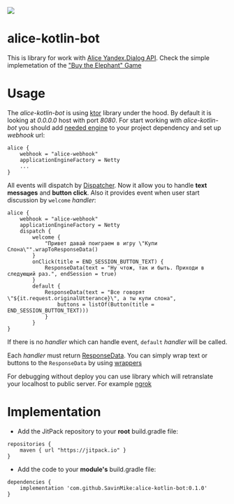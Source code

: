 [![](https://jitpack.io/v/SavinMike/alicebot.svg)](https://jitpack.io/#SavinMike/alice-kotlin-bot)
# alice-kotlin-bot
This is library for work with [Alice Yandex.Dialog API](https://tech.yandex.ru/dialogs/alice/). Check the simple implemetation of the ["Buy the Elephant" Game](./sample/src/main/kotlin/com/github/savinmike/alice/sample/BuyElephant.kt)
# Usage
The *alice-kotlin-bot* is using [ktor](https://ktor.io/) library under the hood. By default it is looking at *0.0.0.0* host with port *8080*. For start working with *alice-kotlin-bot* you should add [needed engine](https://ktor.io/quickstart/quickstart/gradle.html#engine) to your project dependency and set up *webhook* url:
```
alice {
    webhook = "alice-webhook"
    applicationEngineFactory = Netty
    ...
}
```
All events will dispatch by [Dispatcher](alice/src/main/kotlin/com/github/savinmike/alice/model/event/DialogDispatcher.kt). Now it allow you to handle **text messages** and **button click**. Also it provides event when user start discussion by `welcome` *handler*:
```
alice {
    webhook = "alice-webhook"
    applicationEngineFactory = Netty
    dispatch {
        welcome {
            "Привет давай поиграем в игру \"Купи Слона\"".wrapToResponseData()
        }
        onClick(title = END_SESSION_BUTTON_TEXT) {
            ResponseData(text = "Ну чтож, так и быть. Приходи в следующий раз.", endSession = true)
        }
        default {
            ResponseData(text = "Все говорят \"${it.request.originalUtterance}\", а ты купи слона",
                buttons = listOf(Button(title = END_SESSION_BUTTON_TEXT)))
            }
        }
}
```
If there is no *handler* which can handle event, `default` *handler* will be called.

Each *handler* must return [ResponseData](alice/com/github/savinmike/alice/model/data/Response.kt). You can simply wrap text or buttons to the `ResponseData` by using [wrappers](alice/com/github/savinmike/alice/model/mapper/ResponseDataWrapper.kt)

For debugging without deploy you can use library which will retranslate your localhost to public server. For example [ngrok](https://ngrok.com)

# Implementation
* Add the JitPack repository to your **root** build.gradle file:
```
repositories {
    maven { url "https://jitpack.io" }
}
```
* Add the code to your **module's** build.gradle file:
```
dependencies {
    implementation 'com.github.SavinMike:alice-kotlin-bot:0.1.0'
}
```
